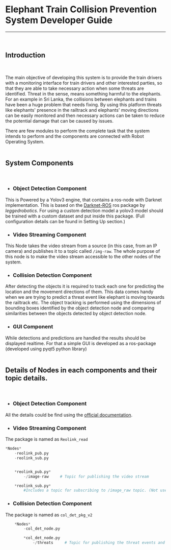 # Elephant Train Collision Prevention System Developer Guide
---
<br>

## Introduction
<br>

The main objective of developing this system is to provide the train drivers with a monitoring interface for train drivers and other interested parties, so that they are able to take necessary action when some threats are identified. Threat in the sense, means something harmful to the elephants. For an example in Sri Lanka, the collisions between elephants and trains have been a huge problem that needs fixing. By using this platform threats like elephants' presence in the railtrack and elephants' moving directions can be easily monitored and then necessary actions can be taken to reduce the potential damage that can be caused by issues.

There are few modules to perform the complete task that the system intends to perform and the components are connected with Robot Operating System.  
<br>

## System Components
<br>

* ### **Object Detection Component**  

This is Powered by a Yolov3 engine, that contains a ros-node with Darknet implementation. This is based on the [Darknet-ROS](https://github.com/leggedrobotics/darknet_ros) ros package by *leggedrobotics*. For using a custom detection model a yolov3 model should be trained with a custom dataset and put inside this package. (Full configuration details can be found in Setting Up section.)

* ### **Video Streaming Component**
This Node takes the video stream from a source (in this case, from an IP camera) and publishes it to a topic called ```/img-raw```. The whole purpose of this node is to make the video stream accessible to the other nodes of the system.

* ### **Collision Detection Component** 
After detecting the objects it is required to track each one for predicting the location and the movement directions of them. This data comes handy when we are trying to predict a threat event like elephant is moving towards the railtrack etc. The object tracking is performed using the dimensions of bounding boxes identified by the object detection node and comparing similarities between the objects detected by object detection node.

* ### **GUI Component**
While detections and predictions are handled the results should be displayed realtime. For that a simple GUI is developed as a ros-package (developed using pyqt5 python library)  
<br>

## Details of Nodes in each components and their topic details.  
<br>

* ### **Object Detection Component**  
All the details could be find using the [official documentation](https://github.com/leggedrobotics/darknet_ros).  


* ### **Video Streaming Component**  
The package is named as ```Reolink_read```  
```python
*Nodes*  
    -reolink_pub.py
    -reolink_sub.py


    *reolink_pub.py*
        -/image-raw     # Topic for publishing the video stream

    *reolink_sub.py*
        #Includes a topic for subscribing to /image_raw topic. (Not used in the system. Implemented only for debugging purposes.)  
```  

* ### **Collision Detection Component**
The package is named as ```col_det_pkg_v2```
```python
    *Nodes*
        -col_det_node.py

        *col_det_node.py
            -/threats     # Topic for publishing the threat events and snapshots.

